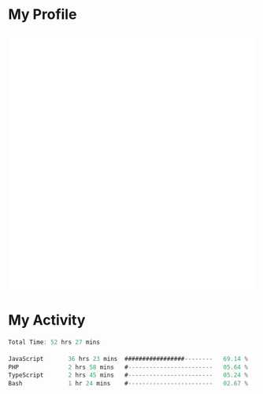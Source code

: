 # My Profile
<img src="https://raw.githubusercontent.com/akmallxx/akmallxx/2f2d024a644949a61dbc923da84b9875860856d3/github-metrics.svg"/>

# My Activity
<!--START_SECTION:waka-->

```rust
Total Time: 52 hrs 27 mins

JavaScript       36 hrs 23 mins  #################--------   69.14 %
PHP              2 hrs 58 mins   #------------------------   05.64 %
TypeScript       2 hrs 45 mins   #------------------------   05.24 %
Bash             1 hr 24 mins    #------------------------   02.67 %
```

<!--END_SECTION:waka-->
